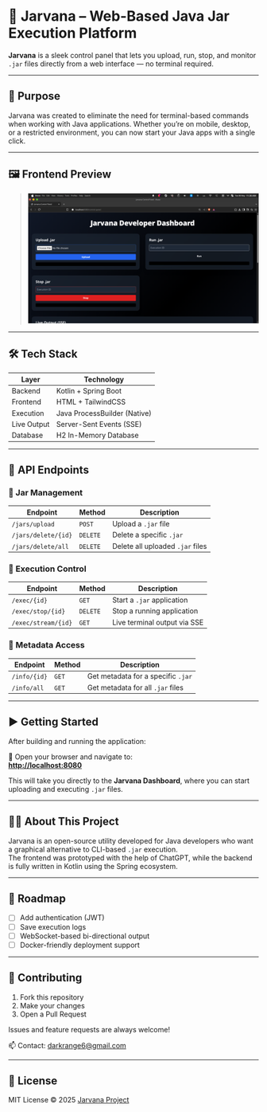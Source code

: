# 🚀 Jarvana – Web-Based Java Jar Execution Platform

**Jarvana** is a sleek control panel that lets you upload, run, stop, and monitor `.jar` files directly from a web interface — no terminal required.

---

## 🎯 Purpose

Jarvana was created to eliminate the need for terminal-based commands when working with Java applications. Whether you’re on mobile, desktop, or a restricted environment, you can now start your Java apps with a single click.

---

## 🖼 Frontend Preview


> ![Jarvana Dashboard Screenshot](image/app.png)

---

## 🛠 Tech Stack

| Layer        | Technology                      |
|--------------|----------------------------------|
| Backend      | Kotlin + Spring Boot             |
| Frontend     | HTML + TailwindCSS               |
| Execution    | Java ProcessBuilder (Native)     |
| Live Output  | Server-Sent Events (SSE)         |
| Database     | H2 In-Memory Database            |

---

## 📡 API Endpoints

### 🔼 Jar Management

| Endpoint              | Method   | Description                          |
|-----------------------|----------|--------------------------------------|
| `/jars/upload`        | `POST`   | Upload a `.jar` file                 |
| `/jars/delete/{id}`   | `DELETE` | Delete a specific `.jar`             |
| `/jars/delete/all`    | `DELETE` | Delete all uploaded `.jar` files     |

### 🏃 Execution Control

| Endpoint            | Method   | Description                          |
|---------------------|----------|--------------------------------------|
| `/exec/{id}`        | `GET`    | Start a `.jar` application           |
| `/exec/stop/{id}`   | `DELETE` | Stop a running application           |
| `/exec/stream/{id}` | `GET`    | Live terminal output via SSE         |

### 📄 Metadata Access

| Endpoint              | Method   | Description                          |
|-----------------------|----------|--------------------------------------|
| `/info/{id}`          | `GET`    | Get metadata for a specific `.jar`   |
| `/info/all`           | `GET`    | Get metadata for all `.jar` files    |

---

## ▶️ Getting Started

After building and running the application:

🔗 Open your browser and navigate to:  
**[http://localhost:8080](http://localhost:8080)**

This will take you directly to the **Jarvana Dashboard**, where you can start uploading and executing `.jar` files.

---

## 👨‍💻 About This Project

Jarvana is an open-source utility developed for Java developers who want a graphical alternative to CLI-based `.jar` execution.  
The frontend was prototyped with the help of ChatGPT, while the backend is fully written in Kotlin using the Spring ecosystem.

---

## 🧭 Roadmap

- [ ] Add authentication (JWT)
- [ ] Save execution logs
- [ ] WebSocket-based bi-directional output
- [ ] Docker-friendly deployment support

---

## 🙌 Contributing

1. Fork this repository
2. Make your changes
3. Open a Pull Request

Issues and feature requests are always welcome!

📫 Contact: darkrange6@gmail.com

---

## 📄 License

MIT License © 2025 [Jarvana Project](LICENSE)
